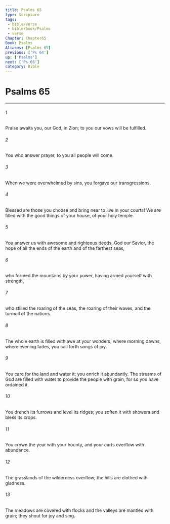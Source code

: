 ```yaml
---
title: Psalms 65
type: Scripture
tags:
 - bible/verse
 - bible/book/Psalms
 - verse
Chapter: Chapter65
Book: Psalms
Aliases: [Psalms 65]
previous: ['Ps 64']
up: ['Psalms']
next: ['Ps 66']
category: Bible
---
```

# Psalms 65

***


###### 1 
Praise awaits you, our God, in Zion; to you our vows will be fulfilled. 

###### 2 
You who answer prayer, to you all people will come. 

###### 3 
When we were overwhelmed by sins, you forgave our transgressions. 

###### 4 
Blessed are those you choose and bring near to live in your courts! We are filled with the good things of your house, of your holy temple. 

###### 5 
You answer us with awesome and righteous deeds, God our Savior, the hope of all the ends of the earth and of the farthest seas, 

###### 6 
who formed the mountains by your power, having armed yourself with strength, 

###### 7 
who stilled the roaring of the seas, the roaring of their waves, and the turmoil of the nations. 

###### 8 
The whole earth is filled with awe at your wonders; where morning dawns, where evening fades, you call forth songs of joy. 

###### 9 
You care for the land and water it; you enrich it abundantly. The streams of God are filled with water to provide the people with grain, for so you have ordained it. 

###### 10 
You drench its furrows and level its ridges; you soften it with showers and bless its crops. 

###### 11 
You crown the year with your bounty, and your carts overflow with abundance. 

###### 12 
The grasslands of the wilderness overflow; the hills are clothed with gladness. 

###### 13 
The meadows are covered with flocks and the valleys are mantled with grain; they shout for joy and sing. 

